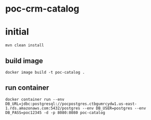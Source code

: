 # poc-crm-catalog

# initial
`mvn clean install`

## build image
`docker image build -t poc-catalog .`

## run container
`docker container run --env DB_URL=jdbc:postgresql://pocpostgres.ctbgumrcydw1.us-east-1.rds.amazonaws.com:5432/postgres --env DB_USER=postgres --env DB_PASS=poc12345 -d -p 8080:8080 poc-catalog`
